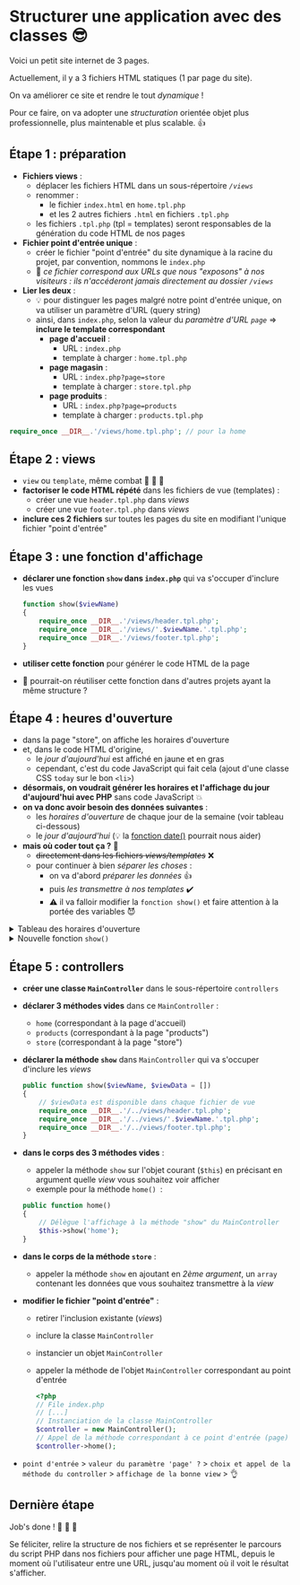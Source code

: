 # Structurer une application avec des classes :sunglasses:

Voici un petit site internet de 3 pages.

Actuellement, il y a 3 fichiers HTML statiques (1 par page du site).

On va améliorer ce site et rendre le tout _dynamique_ !

Pour ce faire, on va adopter une _structuration_ orientée objet plus professionnelle, plus maintenable et plus scalable. :+1:

## Étape 1 : préparation

- **Fichiers views** :
  - déplacer les fichiers HTML dans un sous-répertoire _`/views`_
  - renommer :
    - le fichier `index.html` en `home.tpl.php`
    - et les 2 autres fichiers `.html` en fichiers `.tpl.php`
  - les fichiers `.tpl.php` (tpl = templates) seront responsables de la génération du code HTML de nos pages
- **Fichier point d'entrée unique** :
  - créer le fichier "point d'entrée" du site dynamique à la racine du projet, par convention, nommons le  `index.php`
  - :thinking: _ce fichier correspond aux URLs que nous "exposons" à nos visiteurs : ils n'accéderont jamais directement au dossier `/views`_
- **Lier les deux** :
  - :bulb: pour distinguer les pages malgré notre point d'entrée unique, on va utiliser un paramètre d'URL (query string)​
  - ainsi, dans `index.php`, selon la valeur du _paramètre d'URL `page`_ => **inclure le template correspondant**
    - **page d'accueil** : 
      - URL : `index.php` 
      - template à charger : `home.tpl.php`
    - **page magasin** : 
      - URL : `index.php?page=store`
      - template à charger : `store.tpl.php`
    - **page produits** :
      - URL : `index.php?page=products`
      - template à charger : `products.tpl.php`

```php
require_once __DIR__.'/views/home.tpl.php'; // pour la home
```

## Étape 2 : views

- `view` ou `template`, même combat :muscle: :art: :lipstick:
- **factoriser le code HTML répété** dans les fichiers de vue (templates) :
  - créer une vue `header.tpl.php` dans _views_
  - créer une vue `footer.tpl.php` dans _views_
- **inclure ces 2 fichiers** sur toutes les pages du site en modifiant l'unique fichier "point d'entrée"

## Étape 3 : une fonction d'affichage

- **déclarer une fonction `show` dans `index.php`** qui va s'occuper d'inclure les vues

  ```php
  function show($viewName)
  {
      require_once __DIR__.'/views/header.tpl.php';
      require_once __DIR__.'/views/'.$viewName.'.tpl.php';
      require_once __DIR__.'/views/footer.tpl.php';
  }
  ```

- **utiliser cette fonction** pour générer le code HTML de la page

- :thinking: pourrait-on réutiliser cette fonction dans d'autres projets ayant la même structure ?

## Étape 4 : heures d'ouverture

- dans la page "store", on affiche les horaires d'ouverture
- et, dans le code HTML d'origine,
  - le _jour d'aujourd'hui_ est affiché en jaune et en gras
  - cependant, c'est du code JavaScript qui fait cela (ajout d'une classe CSS `today` sur le bon `<li>`)
- **désormais, on voudrait générer les horaires et l'affichage du jour d'aujourd'hui avec PHP** sans code JavaScript :boom:
- **on va donc avoir besoin des données suivantes** :
  - les _horaires d'ouverture_ de chaque jour de la semaine (voir tableau ci-dessous)
  - le _jour d'aujourd'hui_ (:bulb: la [fonction date()](https://www.php.net/manual/fr/function.date.php) pourrait nous aider)
- **mais où coder tout ça ?** :thinking:
  - ~~directement dans les fichiers _views/templates_~~ :x:
  - pour continuer à bien _séparer les choses_ : 
    - on va d'abord _préparer les données_ :+1:
    - puis _les transmettre à nos templates_ :heavy_check_mark:
    - :warning:  il va falloir modifier la `fonction show()` et faire attention à la portée des variables :smiling_imp:

<details><summary>Tableau des horaires d'ouverture</summary>


```php
$weekOpeningHours = [
    'Sunday' => 'Closed', 
    'Monday' => '7:00 AM to 8:00 PM',
    'Tuesday' => '7:00 AM to 8:00 PM',
    'Wednesday' => '7:00 AM to 8:00 PM',
    'Thursday' => '7:00 AM to 8:00 PM',
    'Friday' => '7:00 AM to 8:00 PM',
    'Saturday' => '9:00 AM to 5:00 PM'
];
```

</details>

<details><summary>Nouvelle fonction <code>show()</code></summary>

La paramètre `$viewData` représente les données que l'on veut transmettre à nos `views/templates`. C'est un tableau (`array`) qui peut contenir 0, 1 ou plusieurs données selon le nombre d'informations nécessaires à la génération du HTML dans nos `views/templates`.


```php
function show($viewName, $viewData = [])
{
    // $viewData est disponible dans chaque fichier de vue
    require_once __DIR__.'/views/header.tpl.php';
    require_once __DIR__.'/views/'.$viewName.'.tpl.php';
    require_once __DIR__.'/views/footer.tpl.php';
}    
```

</details>

## Étape 5 : controllers

- **créer une classe `MainController`** dans le sous-répertoire `controllers`

- **déclarer 3 méthodes vides** dans ce `MainController` :

  - `home` (correspondant à la page d'accueil)
  - `products` (correspondant à la page "products")
  - `store` (correspondant à la page "store")

- **déclarer la méthode `show`** dans `MainController` qui va s'occuper d'inclure les _views_

  ```php
  public function show($viewName, $viewData = [])
  {
      // $viewData est disponible dans chaque fichier de vue
      require_once __DIR__.'/../views/header.tpl.php';
      require_once __DIR__.'/../views/'.$viewName.'.tpl.php';
      require_once __DIR__.'/../views/footer.tpl.php';
  }
  ```

- **dans le corps des 3 méthodes vides** :

  - appeler la méthode `show` sur l'objet courant (`$this`) en précisant en argument quelle _view_ vous souhaitez voir afficher
  - exemple pour la méthode `home() `:

  ```php
  public function home()
  {
      // Délègue l'affichage à la méthode "show" du MainController
      $this->show('home');
  }
  ```

- **dans le corps de la méthode `store`** :

  - appeler la méthode `show` en ajoutant en _2ème argument_, un `array` contenant les données que vous souhaitez transmettre à la _view_

- **modifier le fichier "point d'entrée"** :

  - retirer l'inclusion existante (_views_)

  - inclure la classe `MainController`

  - instancier un objet `MainController`

  - appeler la méthode de l'objet `MainController` correspondant au point d'entrée

    ```php
    <?php
    // File index.php
    // [...]
    // Instanciation de la classe MainController
    $controller = new MainController();
    // Appel de la méthode correspondant à ce point d'entrée (page)
    $controller->home();
    ```

- `point d'entrée` > `valeur du paramètre 'page' ?` > `choix et appel de la méthode du controller` > `affichage de la bonne view` > :ok_hand:

## Dernière étape

Job's done ! :muscle: :tada: :champagne:

Se féliciter, relire la structure de nos fichiers et se représenter le parcours du script PHP dans nos fichiers pour afficher une page HTML, depuis le moment où l'utilisateur entre une URL, jusqu'au moment où il voit le résultat s'afficher.
